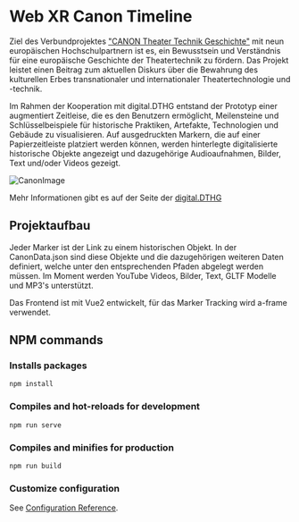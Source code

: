 # Web XR Canon Timeline

Ziel des Verbundprojektes ["CANON Theater Technik Geschichte"](https://www.canon-timeline.eu) mit neun europäischen Hochschulpartnern ist es, ein Bewusstsein und Verständnis für eine europäische Geschichte der Theatertechnik  zu fördern. Das Projekt leistet einen Beitrag zum aktuellen Diskurs über die Bewahrung des kulturellen Erbes transnationaler und internationaler Theatertechnologie und -technik.

Im Rahmen der Kooperation mit digital.DTHG entstand der Prototyp einer augmentiert Zeitleise, die es den Benutzern ermöglicht, Meilensteine und Schlüsselbeispiele für historische Praktiken, Artefakte, Technologien und Gebäude zu visualisieren. Auf ausgedruckten Markern, die auf einer Papierzeitleiste platziert werden können, werden hinterlegte digitalisierte historische Objekte angezeigt und dazugehörige Audioaufnahmen, Bilder, Text und/oder Videos gezeigt.

![CanonImage](https://github.com/digitaldthg/canon_timeline/blob/main/IMG_20201013_140132-Gross.jpeg)

Mehr Informationen gibt es auf der Seite der [digital.DTHG](https://digital.dthg.de/projekte/canon-theater-technik-geschichte/)

## Projektaufbau
Jeder Marker ist der Link zu einem historischen Objekt. In der CanonData.json sind diese Objekte und die dazugehörigen weiteren Daten definiert, welche unter den entsprechenden Pfaden abgelegt werden müssen. Im Moment werden YouTube Videos, Bilder, Text, GLTF Modelle und MP3's unterstützt. 

Das Frontend ist mit Vue2 entwickelt, für das Marker Tracking wird a-frame verwendet.

## NPM commands
### Installs packages
```
npm install
```

### Compiles and hot-reloads for development
```
npm run serve
```

### Compiles and minifies for production
```
npm run build
```

### Customize configuration
See [Configuration Reference](https://cli.vuejs.org/config/).
